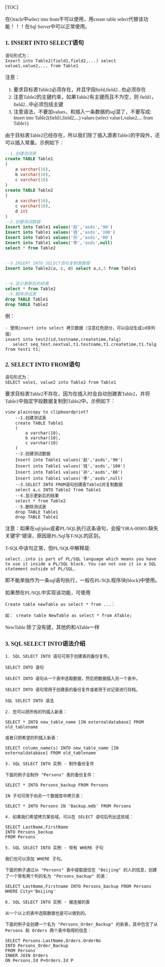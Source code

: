 <font face="SimSun" size=3>

[TOC]

在Oracle中select into from不可以使用，用create table select代替该功能！！！在Sql Server中可以正常使用。


### 1. INSERT INTO SELECT语句

~~~
语句形式为：
Insert into Table2(field1,field2,...) select value1,value2,... from Table1
~~~
注意：
1. 要求目标表Table2必须存在，并且字段field,field2...也必须存在
2. 注意Table2的主键约束，如果Table2有主键而且不为空，则 field1， field2...中必须包括主键
3. 注意语法，不要加values，和插入一条数据的sql混了，不要写成:
   Insert into Table2(field1,field2,...) values (select value1,value2,... from Table1)



由于目标表Table2已经存在，所以我们除了插入源表Table1的字段外，还可以插入常量。示例如下：
~~~sql
--1.创建测试表  
create TABLE Table1  
(  
    a varchar(10),  
    b varchar(10),  
    c varchar(10)
)
create TABLE Table2  
(  
    a varchar(10),  
    c varchar(10),  
    d int
)
--2.创建测试数据  
Insert into Table1 values('赵','asds','90')  
Insert into Table1 values('钱','asds','100')  
Insert into Table1 values('孙','asds','80')  
Insert into Table1 values('李','asds',null)  
select * from Table2


--3.INSERT INTO SELECT语句复制表数据  
Insert into Table2(a, c, d) select a,c,5 from Table1


--4.显示更新后的结果  
select * from Table2  
--5.删除测试表  
drop TABLE Table1  
drop TABLE Table2
~~~

例：
~~~
- 使用insert into select 拷贝数据（注意红色部分，可以自动生成id序列值）
insert into test2(id,testname,createtime,falg)
   select seq_test.nextval,t1.testname,t1.createtime,t1.falg from test1 t1;
~~~

### 2. SELECT INTO FROM语句

~~~
语句形式为：
SELECT vale1, value2 into Table2 from Table1
~~~

要求目标表Table2不存在，因为在插入时会自动创建表Table2，并将Table1中指定字段数据复制到Table2中。示例如下：
~~~
view plaincopy to clipboardprint?
    --1.创建测试表  
    create TABLE Table1  
    (  
        a varchar(10),  
        b varchar(10),  
        c varchar(10)
    )
    --2.创建测试数据  
    Insert into Table1 values('赵','asds','90')  
    Insert into Table1 values('钱','asds','100')  
    Insert into Table1 values('孙','asds','80')  
    Insert into Table1 values('李','asds',null)  
    --3.SELECT INTO FROM语句创建表Table2并复制数据  
    select a,c INTO Table2 from Table1  
    --4.显示更新后的结果  
    select * from Table2  
    --5.删除测试表  
    drop TABLE Table1  
    drop TABLE Table2
~~~

注意：如果在sql/plus或者PL/SQL执行这条语句，会报"ORA-00905:缺失关键字"错误，原因是PL/Sql与T-SQL的区别。

T-SQL中该句正常，但PL/SQL中解释是:

~~~
select..into is part of PL/SQL language which means you have to use it inside a PL/SQL block. You can not use it in a SQL statement outside of PL/SQL.
~~~

即不能单独作为一条sql语句执行，一般在PL/SQL程序块(block)中使用。

如果想在PL/SQL中实现该功能，可使用
~~~
Create table newTable as select * from ...：

如： create table NewTable as select * from ATable;
~~~

NewTable 除了没有键，其他的和ATable一样

### 3. SQL SELECT INTO语法介绍

~~~
1. SQL SELECT INTO 语句可用于创建表的备份复件。

SELECT INTO 语句

SELECT INTO 语句从一个表中选取数据，然后把数据插入另一个表中。

SELECT INTO 语句常用于创建表的备份复件或者用于对记录进行存档。

SQL SELECT INTO 语法

2. 您可以把所有的列插入新表：

SELECT * INTO new_table_name [IN externaldatabase] FROM old_tablename

或者只把希望的列插入新表：

SELECT column_name(s) INTO new_table_name [IN externaldatabase] FROM old_tablename

3. SQL SELECT INTO 实例 - 制作备份复件

下面的例子会制作 "Persons" 表的备份复件：

SELECT * INTO Persons_backup FROM Persons

IN 子句可用于向另一个数据库中拷贝表：

SELECT * INTO Persons IN 'Backup.mdb' FROM Persons

4. 如果我们希望拷贝某些域，可以在 SELECT 语句后列出这些域：

SELECT LastName,FirstName
INTO Persons_backup
FROM Persons

5. SQL SELECT INTO 实例 - 带有 WHERE 子句

我们也可以添加 WHERE 子句。

下面的例子通过从 "Persons" 表中提取居住在 "Beijing" 的人的信息，创建了一个带有两个列的名为 "Persons_backup" 的表：

SELECT LastName,Firstname INTO Persons_backup FROM Persons WHERE City='Beijing'

6. SQL SELECT INTO 实例 - 被连接的表

从一个以上的表中选取数据也是可以做到的。

下面的例子会创建一个名为 "Persons_Order_Backup" 的新表，其中包含了从 Persons 和 Orders 两个表中取得的信息：

SELECT Persons.LastName,Orders.OrderNo
INTO Persons_Order_Backup
FROM Persons
INNER JOIN Orders
ON Persons.Id_P=Orders.Id_P

~~~




</font>